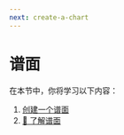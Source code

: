 ```yaml
---
next: create-a-chart
---
```

# 谱面

在本节中，你将学习以下内容：

1. [创建一个谱面](./create-a-chart.md)
2. [🌟 了解谱面](./about-chart.md)
